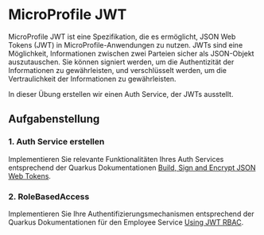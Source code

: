 # MicroProfile JWT

MicroProfile JWT ist eine Spezifikation, die es ermöglicht, JSON Web Tokens (JWT) in MicroProfile-Anwendungen zu nutzen.
JWTs sind eine Möglichkeit, Informationen zwischen zwei Parteien sicher als JSON-Objekt auszutauschen.
Sie können signiert werden, um die Authentizität der Informationen zu gewährleisten, und verschlüsselt werden, um die 
Vertraulichkeit der Informationen zu gewährleisten.

In dieser Übung erstellen wir einen Auth Service, der JWTs ausstellt. 

## Aufgabenstellung

### 1. Auth Service erstellen

Implementieren Sie relevante Funktionalitäten Ihres Auth Services entsprechend der Quarkus Dokumentationen 
[Build, Sign and Encrypt JSON Web Tokens](https://quarkus.io/guides/security-jwt-build).

### 2. RoleBasedAccess

Implementieren Sie Ihre Authentifizierungsmechanismen entsprechend der Quarkus Dokumentationen für den 
Employee Service [Using JWT RBAC](https://quarkus.io/guides/security-jwt).

